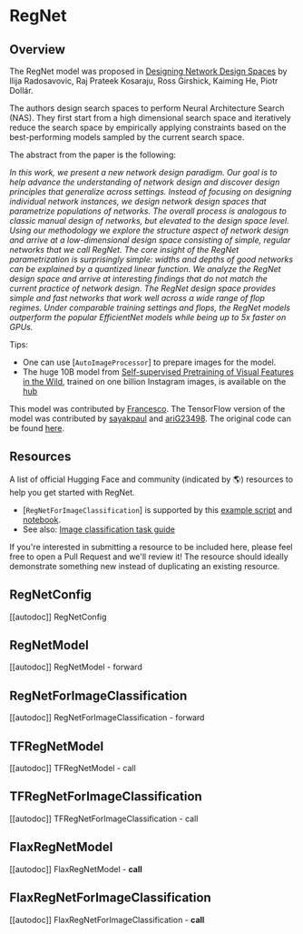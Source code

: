 <!--Copyright 2022 The HuggingFace Team. All rights reserved.

Licensed under the Apache License, Version 2.0 (the "License"); you may not use this file except in compliance with
the License. You may obtain a copy of the License at

http://www.apache.org/licenses/LICENSE-2.0

Unless required by applicable law or agreed to in writing, software distributed under the License is distributed on
an "AS IS" BASIS, WITHOUT WARRANTIES OR CONDITIONS OF ANY KIND, either express or implied. See the License for the
specific language governing permissions and limitations under the License.

⚠️ Note that this file is in Markdown but contain specific syntax for our doc-builder (similar to MDX) that may not be
rendered properly in your Markdown viewer.

-->

# RegNet

## Overview

The RegNet model was proposed in [Designing Network Design Spaces](https://arxiv.org/abs/2003.13678) by Ilija Radosavovic, Raj Prateek Kosaraju, Ross Girshick, Kaiming He, Piotr Dollár.

The authors design search spaces to perform Neural Architecture Search (NAS). They first start from a high dimensional search space and iteratively reduce the search space by empirically applying constraints based on the best-performing models sampled by the current search space.

The abstract from the paper is the following:

*In this work, we present a new network design paradigm. Our goal is to help advance the understanding of network design and discover design principles that generalize across settings. Instead of focusing on designing individual network instances, we design network design spaces that parametrize populations of networks. The overall process is analogous to classic manual design of networks, but elevated to the design space level. Using our methodology we explore the structure aspect of network design and arrive at a low-dimensional design space consisting of simple, regular networks that we call RegNet. The core insight of the RegNet parametrization is surprisingly simple: widths and depths of good networks can be explained by a quantized linear function. We analyze the RegNet design space and arrive at interesting findings that do not match the current practice of network design. The RegNet design space provides simple and fast networks that work well across a wide range of flop regimes. Under comparable training settings and flops, the RegNet models outperform the popular EfficientNet models while being up to 5x faster on GPUs.*

Tips:

- One can use [`AutoImageProcessor`] to prepare images for the model.
- The huge 10B model from [Self-supervised Pretraining of Visual Features in the Wild](https://arxiv.org/abs/2103.01988), trained on one billion Instagram images, is available on the [hub](https://huggingface.co/facebook/regnet-y-10b-seer)

This model was contributed by [Francesco](https://huggingface.co/Francesco). The TensorFlow version of the model
was contributed by [sayakpaul](https://huggingface.com/sayakpaul) and [ariG23498](https://huggingface.com/ariG23498).
The original code can be found [here](https://github.com/facebookresearch/pycls).

## Resources

A list of official Hugging Face and community (indicated by 🌎) resources to help you get started with RegNet.

<PipelineTag pipeline="image-classification"/>

- [`RegNetForImageClassification`] is supported by this [example script](https://github.com/huggingface/transformers/tree/main/examples/pytorch/image-classification) and [notebook](https://colab.research.google.com/github/huggingface/notebooks/blob/main/examples/image_classification.ipynb).
- See also: [Image classification task guide](../tasks/image_classification)

If you're interested in submitting a resource to be included here, please feel free to open a Pull Request and we'll review it! The resource should ideally demonstrate something new instead of duplicating an existing resource.

## RegNetConfig

[[autodoc]] RegNetConfig


## RegNetModel

[[autodoc]] RegNetModel
    - forward


## RegNetForImageClassification

[[autodoc]] RegNetForImageClassification
    - forward

## TFRegNetModel

[[autodoc]] TFRegNetModel
    - call


## TFRegNetForImageClassification

[[autodoc]] TFRegNetForImageClassification
    - call


## FlaxRegNetModel

[[autodoc]] FlaxRegNetModel
    - __call__


## FlaxRegNetForImageClassification

[[autodoc]] FlaxRegNetForImageClassification
    - __call__